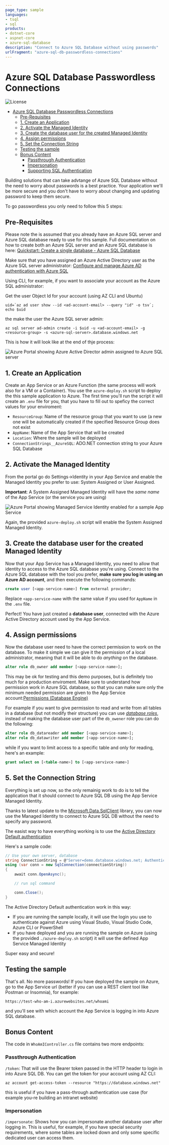 ```yaml
---
page_type: sample
languages:
- tsql
- sql
products:
- dotnet-core
- aspnet-core
- azure-sql-database
description: "Connect to Azure SQL Database without using passwords"
urlFragment: "azure-sql-db-passwordless-connections"
---
```


# Azure SQL Database Passwordless Connections

![License](https://img.shields.io/badge/license-MIT-green.svg)

<!-- 
Guidelines on README format: https://review.docs.microsoft.com/help/onboard/admin/samples/concepts/readme-template?branch=master

Guidance on onboarding samples to docs.microsoft.com/samples: https://review.docs.microsoft.com/help/onboard/admin/samples/process/onboarding?branch=master

Taxonomies for products and languages: https://review.docs.microsoft.com/new-hope/information-architecture/metadata/taxonomies?branch=master
-->

- [Azure SQL Database Passwordless Connections](#azure-sql-database-passwordless-connections)
  - [Pre-Requisites](#pre-requisites)
  - [1. Create an Application](#1-create-an-application)
  - [2. Activate the Managed Identity](#2-activate-the-managed-identity)
  - [3. Create the database user for the created Managed Identity](#3-create-the-database-user-for-the-created-managed-identity)
  - [4. Assign permissions](#4-assign-permissions)
  - [5. Set the Connection String](#5-set-the-connection-string)
  - [Testing the sample](#testing-the-sample)
  - [Bonus Content](#bonus-content)
    - [Passthrough Authentication](#passthrough-authentication)
    - [Impersonation](#impersonation)
    - [Supporting SQL Authentication](#supporting-sql-authentication)

Building solutions that can take advtange of Azure SQL Database without the need to worry about passwords is a best practice. Your application we'll be more secure and you don't have to worry about changing and updating password to keep them secure. 

To go passwordless you only need to follow this 5 steps:

## Pre-Requisites

Please note the is assumed that you already have an Azure SQL server and Azure SQL database ready to use for this sample. Full documentation on how to create both an Azure SQL server and an Azure SQL database is here:
[Quickstart: Create a single database - Azure SQL Database](https://docs.microsoft.com/en-us/azure/azure-sql/database/single-database-create-quickstart?view=azuresql&tabs=azure-portal)


Make sure that you have assigned an Azure Active Directory user as the Azure SQL server administrator: [Configure and manage Azure AD authentication with Azure SQL](https://docs.microsoft.com/en-us/azure/azure-sql/database/authentication-aad-configure?view=azuresql&tabs=azure-powershell)

Using CLI, for example, if you want to associate your account as the Azure SQL administrator:

Get the user Object Id for your account (using AZ CLI and Ubuntu)

```shell
uid=`az ad user show --id <ad-account-email> --query "id" -o tsv`; echo $uid
```

the make the user the Azure SQL server admin:

```shell
az sql server ad-admin create -i $uid -u <ad-account-email> -g <resource-group> -s <azure-sql-server>.database.windows.net
```

This is how it will look like at the end of thje process:

![Azure Portal showing Azure Active Director admin assigned to Azure SQL server](./docs/azure-sql-ad-admin.jpg)

## 1. Create an Application

Create an App Service or an Azure Function (the same process will work also for a VM or a Container). You use the `azure-deploy.sh` script to deploy the this sample application to Azure. The first time you'll run the script it will create an `.env` file for you, that you have to fill out to speficy the correct values for your enviroment:

- `ResourceGroup`: Name of the resource group that you want to use (a new one will be automatically created if the specified Resource Group does not exist
- `AppName`: Name of the App Service that will be created
- `Location`: Where the sample will be deployed
- `ConnectionStrings__AzureSQL`: ADO.NET connection string to your Azure SQL Database

## 2. Activate the Managed Identity

From the portal go do Settings->Identity in your App Service and enable the Managed Identity you prefer to use: System Assigned or User Assigned. 

**Important**: A System Assigned Managed Identity will have the *same name* of the App Service (or the service you are using)

![Azure Portal showing Managed Service Identity enabled for a sample App Service](./docs/azure-app-service-msi.jpg)

Again, the provided `azure-deploy.sh` script will enable the System Assigned Managed Identity.


## 3. Create the database user for the created Managed Identity

Now that your App Service has a Managed Identity, you need to allow that identity to access to the Azure SQL database you're using. Connect to the Azure SQL database with the tool you prefer, **make sure you log in using an Azure AD account**, and then execute the following commands:

```sql
create user [<app-service-name>] from external provider;
```

Replace `<app-service-name` with the same value if you used for `AppName` in the `.env` file.

Perfect! You have just created a **database user**, connected with the Azure Active Directory account used by the App Service.

## 4. Assign permissions

Now the database user need to have the correct permission to work on the database. To make it simple we can give it the permission of a local administrator, meaning that it will be able to do *anything* on the database. 

```sql
alter role db_owner add member [<app-service-name>];
```

This may be ok for testing and this demo purposes, but is definitely too much for a production enviroment. Make sure to understand how permission work in Azure SQL database, so that you can make sure only the minimum needed permission are given to the App Service account:[Permissions (Database Engine)
](https://docs.microsoft.com/en-us/sql/relational-databases/security/permissions-database-engine?view=sql-server-ver16)

For example if you want to give permission to read and write from all tables in a database (but not modify their structure) you can use [*database roles*](https://docs.microsoft.com/en-us/sql/relational-databases/security/authentication-access/database-level-roles), instead of making the database user part of the `db_owener` role you can do the following:

```sql
alter role db_datareader add member [<app-service-name>];
alter role db_datawriter add member [<app-service-name>];
```

while if you want to limit access to a specific table and only for reading, here's an example:

```sql
grant select on [<table-name>] to [<app-servivce-name>]
```

## 5. Set the Connection String

Everything is set up now, so the only remainig work to do is to tell the application that it should connect to Azure SQL DB using the App Service Managed Identity.

Thanks to latest update to the [Microsoft.Data.SqlClient](https://www.nuget.org/packages/Microsoft.Data.SqlClient/) library, you can now use the Managed Identity to connect to Azure SQL DB without the need to specify any password.

The easist way to have everything working is to use the [Active Directory Default authentication](https://learn.microsoft.com/en-us/sql/connect/ado-net/sql/azure-active-directory-authentication?view=sql-server-ver16#using-active-directory-default-authentication)

Here's a sample code:

```csharp
// Use your own server, database
string ConnectionString = @"Server=demo.database.windows.net; Authentication=Active Directory Default; Encrypt=True; Database=testdb;";
using (var conn = new SqlConnection(connectionString))
{                    
    await conn.OpenAsync();

    // run sql command

    conn.Close();
}
```

The Active Directory Default authentication work in this way:

- If you are running the sample locally, it will use the login you use to authenticate against Azure using Visual Studio, Visual Studio Code, Azure CLI or PowerShell
- If you have deployed and you are running the sample on Azure (using the provided `./azure-deploy.sh` script) it will use the defined App Service Managed Identity

Super easy and secure!

## Testing the sample

That's all. No more passwords! If you have deployed the sample on Azure, go to the App Service url (better if you can use a REST client tool like Postman or Insomnia), for example:

```
https://test-who-am-i.azurewebsites.net/whoami
```

and you'll see with which account the App Service is logging in into Azure SQL database.

## Bonus Content

The code in `WhoAmIController.cs` file contains two more endpoints:

### Passthrough Authentication

`/token`: That will use the Bearer token passed in the HTTP header to login in into Azure SQL DB. You can get the token for your account using AZ CLI: 

```shell
az account get-access-token --resource "https://database.windows.net"
```

this is useful if you have a pass-through authentication use case (for example you-re building an intranet website)

### Impersonation

`/impersonate`: Shows how you can impersonate another database user after logging in. This is useful, for example, if you have special security requirements, where some tables are locked down and only some specific dedicated user can access them.




